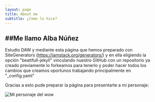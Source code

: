 ```yaml
---
layout: page
title: About me
subtitle: ¿Como lo hice?
---
```


##Me llamo Alba Núñez 
---

Estudio DAW y mediante esta página que hemos preparado con SiteGenerators (https://jamstack.org/generators/) y en ella eligiendo la opción "beatifull-jekyll" vinculando nuestro GitHub con un repositorio ya creado previamente lo forkeamos para tenerlo y poder hacer todos los cambios que creamos oportunos trabajando principalmente en "_config.yaml"

Gracias a esto pude preparar la página para presentarte a mi personaje:

![Mi personaje del wow](\assets\img)

